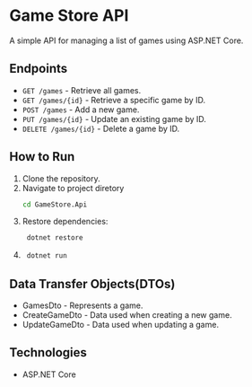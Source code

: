 # Game Store API

A simple API for managing a list of games using ASP.NET Core.

## Endpoints

- `GET /games` - Retrieve all games.
- `GET /games/{id}` - Retrieve a specific game by ID.
- `POST /games` - Add a new game.
- `PUT /games/{id}` - Update an existing game by ID.
- `DELETE /games/{id}` - Delete a game by ID.

## How to Run

1. Clone the repository.
2. Navigate to project diretory
   ```bash
   cd GameStore.Api
3. Restore dependencies:
   ```bash
    dotnet restore

4. ```bash
    dotnet run

## Data Transfer Objects(DTOs)
- GamesDto - Represents a game.
- CreateGameDto - Data used when creating a new game.
- UpdateGameDto - Data used when updating a game.

## Technologies
- ASP.NET Core
